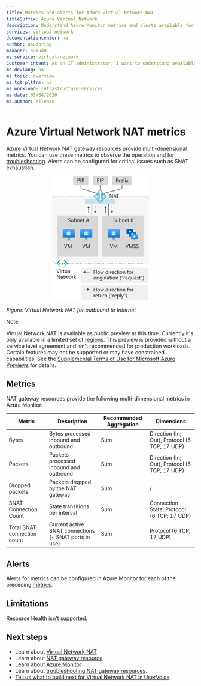 ```yaml
---
title: Metrics and alerts for Azure Virtual Network NAT
titleSuffix: Azure Virtual Network
description: Understand Azure Monitor metrics and alerts available for Virtual Network NAT.
services: virtual-network
documentationcenter: na
author: asudbring
manager: KumudD
ms.service: virtual-network
Customer intent: As an IT administrator, I want to understand available Azure Monitor metrics and alerts for Virtual Network NAT.
ms.devlang: na
ms.topic: overview
ms.tgt_pltfrm: na
ms.workload: infrastructure-services
ms.date: 03/04/2020
ms.author: allensu
---
```


# Azure Virtual Network NAT metrics

Azure Virtual Network NAT gateway resources provide multi-dimensional metrics. You can use these metrics to observe the operation and for [troubleshooting](nat-metrics.md).  Alerts can be configured for critical issues such as SNAT exhaustion.

<p align="center">
  <img src="media/nat-overview/flow-direction1.svg" width="256" title="Virtual Network NAT for outbound to Internet">
</p>

*Figure: Virtual Network NAT for outbound to Internet*

>[!NOTE] 
>Virtual Network NAT is available as public preview at this time. Currently it's only available in a limited set of [regions](nat-overview.md#region-availability). This preview is provided without a service level agreement and isn't recommended for production workloads. Certain features may not be supported or may have constrained capabilities. See the [Supplemental Terms of Use for Microsoft Azure Previews](https://azure.microsoft.com/support/legal/preview-supplemental-terms) for details.

## Metrics

NAT gateway resources provide the following multi-dimensional metrics in Azure Monitor:

| Metric | Description | Recommended Aggregation | Dimensions |
|---|---|---|---|
| Bytes | Bytes processed inbound and outbound | Sum | Direction (In; Out), Protocol (6 TCP; 17 UDP) |
| Packets | Packets processed inbound and outbound | Sum | Direction (In; Out), Protocol (6 TCP; 17 UDP) |
| Dropped packets | Packets dropped by the NAT gateway | Sum | / |
| SNAT Connection Count | State transitions per interval | Sum | Connection State, Protocol (6 TCP; 17 UDP) |
| Total SNAT connection count | Current active SNAT connections (~ SNAT ports in use) | Sum | Protocol (6 TCP; 17 UDP) |


## Alerts

Alerts for metrics can be configured in Azure Monitor for each of the preceding [metrics](#metrics).

## Limitations

Resource Health isn't supported.

## Next steps

* Learn about [Virtual Network NAT](nat-overview.md)
* Learn about [NAT gateway resource](nat-gateway-resource.md)
* Learn about [Azure Monitor](../azure-monitor/overview.md)
* Learn about [troubleshooting NAT gateway resources](troubleshoot-nat.md).
* [Tell us what to build next for Virtual Network NAT in UserVoice](https://aka.ms/natuservoice).


